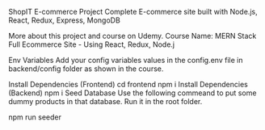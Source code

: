ShopIT E-commerce Project
Complete E-commerce site built with Node.js, React, Redux, Express, MongoDB

More about this project and course on Udemy. Course Name: MERN Stack Full Ecommerce Site - Using React, Redux, Node.j

Env Variables
Add your config variables values in the config.env file in backend/config folder as shown in the course.

Install Dependencies (Frontend)
cd frontend
npm i
Install Dependencies (Backend)
npm i
Seed Database
Use the following commeand to put some dummy products in that database. Run it in the root folder.

npm run seeder
